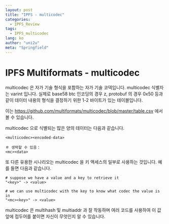 ```yaml
---
layout: post
title: "IPFS - multicodec"
categories:
  - IPFS_Review
tags:
  - IPFS_multicodec
lang: ko
author: "uni2u"
meta: "Springfield"
---
```


# IPFS Multiformats - multicodec


multicodec 은 자가 기술 형식을 포함하는 자가 기술 코덱입니다. multicodec 식별자는 varint 입니다. 실제로 base58 btc 인코딩의 경우 z, protobuf 의 경우 0x50 등과 같이 데이터 내용의 형식을 결정하기 위한 1-2 바이트가 있는 테이블입니다.

이는 https://github.com/multiformats/multicodec/blob/master/table.csv 에서 볼 수 있습니다.

multicodec 으로 식별되는 많은 양의 데이터는 다음과 같습니다.

```
<multicodec><encoded-data> 

＃ 생략할 수 있음：
<mc><data>
```

또 다른 유용한 시나리오는 multicodec 을 키 액세스의 일부로 사용하는 것입니다. 예를 들면 다음과 같습니다.

```
# suppose we have a value and a key to retrieve it
"<key>" -> <value>

# we can use multicodec with the key to know what codec the value is in
"<mc><key>" -> <value>
```

multicodec 은 multihash 및 multiaddr 과 잘 작동하며 여러 코드를 사용하여 이 값 앞에 접두어를 붙이면 자신이 무엇인지 알 수 있습니다.
